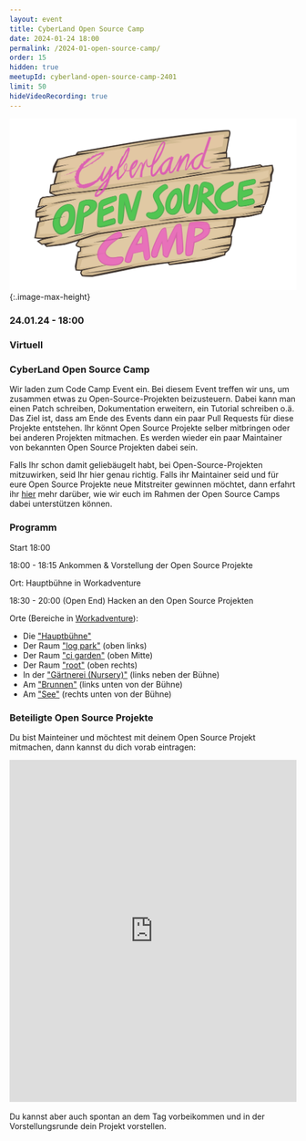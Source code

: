 ```yaml
---
layout: event
title: CyberLand Open Source Camp 
date: 2024-01-24 18:00
permalink: /2024-01-open-source-camp/
order: 15
hidden: true
meetupId: cyberland-open-source-camp-2401
limit: 50
hideVideoRecording: true
---
```


![Logo](/assets/logo/camp-logo.png){:.image-max-height}

### <i class="fas fa-lg fa-calendar"></i> 24.01.24 - 18:00

### <i class="fas fa-lg fa-globe"></i> Virtuell

### <i class="fas fa-lg fa-tv"></i> CyberLand Open Source Camp

Wir laden zum Code Camp Event ein. Bei diesem Event treffen wir uns, um zusammen etwas zu Open-Source-Projekten beizusteuern. Dabei kann man einen Patch schreiben, Dokumentation erweitern, ein Tutorial schreiben o.ä.
Das Ziel ist, dass am Ende des Events dann ein paar Pull Requests für diese Projekte entstehen. Ihr könnt Open Source Projekte selber mitbringen oder bei 
anderen Projekten mitmachen. Es werden wieder ein paar Maintainer von bekannten Open Source Projekten dabei sein.

Falls Ihr schon damit geliebäugelt habt, bei Open-Source-Projekten mitzuwirken, seid Ihr hier genau richtig. Falls ihr Maintainer seid und für eure Open 
Source Projekte neue Mitstreiter gewinnen möchtet, dann erfahrt ihr [hier](/open-source-camp-issues/) mehr darüber, wie wir euch im Rahmen der Open Source 
Camps dabei unterstützen können.

### Programm


Start 18:00

18:00 - 18:15 Ankommen & Vorstellung der Open Source Projekte

Ort: Hauptbühne in Workadventure

18:30 - 20:00 (Open End) Hacken an den Open Source Projekten

Orte (Bereiche in [Workadventure](https://world.ijug.eu/_/clc/raw.githubusercontent.com/CyberLandConf/NextGenerationUniverse/master/map.json)):
* Die ["Hauptbühne"](https://meet.ijug.eu/cyberlandstage)
* Der Raum ["log park"](https://meet.ijug.eu/cyberlandlogpark) (oben links)
* Der Raum ["ci garden"](https://meet.ijug.eu/cyberlandcigarden) (oben Mitte)
* Der Raum ["root"](https://meet.ijug.eu/cyberlandroot) (oben rechts)
* In der ["Gärtnerei (Nursery)"](https://meet.ijug.eu/cyberlandnursery) (links neben der Bühne)
* Am ["Brunnen"](https://meet.ijug.eu/cyberlandbrunnen) (links unten von der Bühne)
* Am ["See"](https://meet.ijug.eu/cyberlandsee) (rechts unten von der Bühne)


### Beteiligte Open Source Projekte

Du bist Mainteiner und möchtest mit deinem Open Source Projekt mitmachen, dann kannst du dich vorab eintragen:

<iframe name="embed_readwrite" src="https://pad.piratensommer.de/p/2401codecamp?showControls=true&showChat=true&showLineNumbers=true&useMonospaceFont=false" width="100%" height="600" frameborder="0"></iframe>


Du kannst aber auch spontan an dem Tag vorbeikommen und in der Vorstellungsrunde dein Projekt vorstellen.



